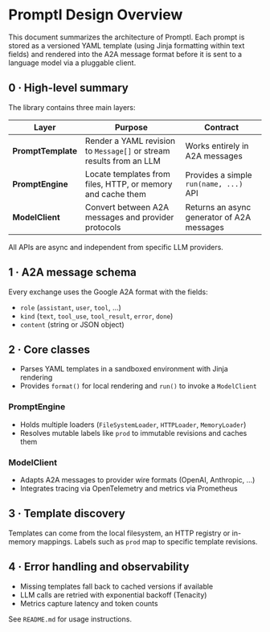 # PromptI Design Overview

This document summarizes the architecture of PromptI.  Each prompt is stored as a
versioned YAML template (using Jinja formatting within text fields) and rendered into the A2A message format before it is
sent to a language model via a pluggable client.

## 0 · High-level summary

The library contains three main layers:

| Layer              | Purpose                                                            | Contract                                      |
| ------------------ | ------------------------------------------------------------------ | --------------------------------------------- |
| **PromptTemplate** | Render a YAML revision to `Message[]` or stream results from an LLM | Works entirely in A2A messages                |
| **PromptEngine**   | Locate templates from files, HTTP, or memory and cache them         | Provides a simple `run(name, ...)` API        |
| **ModelClient**    | Convert between A2A messages and provider protocols                 | Returns an async generator of A2A messages    |

All APIs are async and independent from specific LLM providers.

## 1 · A2A message schema

Every exchange uses the Google A2A format with the fields:

- `role` (`assistant`, `user`, `tool`, ...)
- `kind` (`text`, `tool_use`, `tool_result`, `error`, `done`)
- `content` (string or JSON object)

## 2 · Core classes

- Parses YAML templates in a sandboxed environment with Jinja rendering
- Provides `format()` for local rendering and `run()` to invoke a `ModelClient`

### PromptEngine

- Holds multiple loaders (`FileSystemLoader`, `HTTPLoader`, `MemoryLoader`)
- Resolves mutable labels like `prod` to immutable revisions and caches them

### ModelClient

- Adapts A2A messages to provider wire formats (OpenAI, Anthropic, ...)
- Integrates tracing via OpenTelemetry and metrics via Prometheus

## 3 · Template discovery

Templates can come from the local filesystem, an HTTP registry or in-memory
mappings. Labels such as `prod` map to specific template revisions.

## 4 · Error handling and observability

- Missing templates fall back to cached versions if available
- LLM calls are retried with exponential backoff (Tenacity)
- Metrics capture latency and token counts

See `README.md` for usage instructions.
